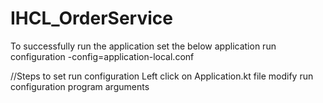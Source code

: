 # IHCL_OrderService

To successfully run the application set the below application run configuration -config=application-local.conf

//Steps to set run configuration Left click on Application.kt file modify run configuration program arguments

